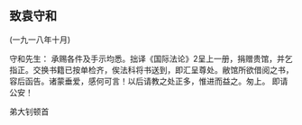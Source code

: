 ## 致袁守和

(一九一八年十月)

守和先生：
承赐各件及手示均悉。拙译《国际法论》2呈上一册，捐赠贵馆，并乞指正。交换书籍已按单检齐，俟法科将书送到，即汇呈尊处。敝馆所欲借阅之书，容后函告。诸蒙垂爱，感何可言！以后请教之处正多，惟进而益之。匆上。
即请
公安！

弟大钊顿首

